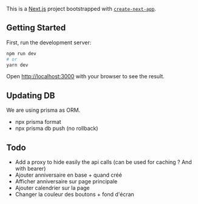 This is a [Next.js](https://nextjs.org/) project bootstrapped with
[`create-next-app`](https://github.com/vercel/next.js/tree/canary/packages/create-next-app).

## Getting Started

First, run the development server:

```bash
npm run dev
# or
yarn dev
```

Open [http://localhost:3000](http://localhost:3000) with your browser to see the result.

## Updating DB

We are using prisma as ORM.

- npx prisma format
- npx prisma db push (no rollback)

## Todo

- Add a proxy to hide easily the api calls (can be used for caching ? And with bearer)
- Ajouter anniversaire en base + quand créé
- Afficher anniversaire sur page principale
- Ajouter calendrier sur la page
- Changer la couleur des boutons + fond d'écran
